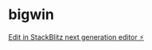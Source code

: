 # bigwin

[Edit in StackBlitz next generation editor ⚡️](https://stackblitz.com/~/github.com/andhiri/bigwin)